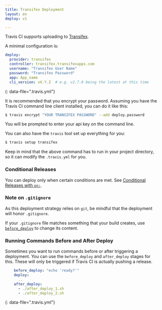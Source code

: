 ```yaml
---
title: Transifex Deployment
layout: en
deploy: v1

---
```


Travis CI supports uploading to [Transifex](https://www.transifex.com/).

A minimal configuration is:

```yaml
deploy:
  provider: transifex
  controller: transifex.transifexapps.com
  username: "Transifex User Name"
  password: "Transifex Password"
  app: App_name
  cli_version: vX.Y.Z  # e.g. v2.7.0 being the latest at this time
```
{: data-file=".travis.yml"}

It is recommended that you encrypt your password.
Assuming you have the Travis CI command line client installed, you can do it like this:

```bash
$ travis encrypt "YOUR TRANSIFEX PASSWORD" --add deploy.password
```

You will be prompted to enter your api key on the command line.

You can also have the `travis` tool set up everything for you:

```bash
$ travis setup transifex
```

Keep in mind that the above command has to run in your project directory, so it can modify the `.travis.yml` for you.

### Conditional Releases

You can deploy only when certain conditions are met.
See [Conditional Releases with `on:`](/user/deployment/#conditional-releases-with-on).

### Note on `.gitignore`

As this deployment strategy relies on `git`, be mindful that the deployment will
honor `.gitignore`.

If your `.gitignore` file matches something that your build creates, use
[`before_deploy`](#running-commands-before-and-after-deploy) to change
its content.

### Running Commands Before and After Deploy

Sometimes you want to run commands before or after triggering a deployment. You can use the `before_deploy` and `after_deploy` stages for this. These will only be triggered if Travis CI is actually pushing a release.

```yaml
    before_deploy: "echo 'ready?'"
    deploy:
      ..
    after_deploy:
      - ./after_deploy_1.sh
      - ./after_deploy_2.sh
```
{: data-file=".travis.yml"}
